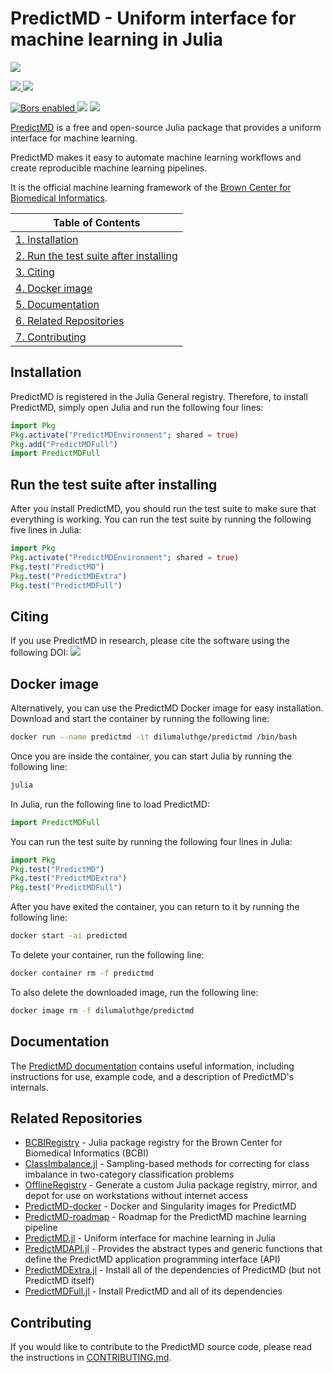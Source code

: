 # PredictMD - Uniform interface for machine learning in Julia

<p>
<a
href="https://doi.org/10.5281/zenodo.1291209">
<img
src="https://zenodo.org/badge/109460252.svg"/>
</a>
</p>

<p>
<a
href="https://predictmd.net/stable">
<img
src="https://img.shields.io/badge/docs-stable-blue.svg" />
</a>
<a
href="https://predictmd.net/development">
<img
src="https://img.shields.io/badge/docs-development-blue.svg" />
</a>
</p>

<p>
<a
href="https://app.bors.tech/repositories/12304">
<img
src="https://bors.tech/images/badge_small.svg"
alt="Bors enabled">
</a>
<a
href="https://travis-ci.org/bcbi/PredictMD.jl/branches">
<img
src="https://travis-ci.org/bcbi/PredictMD.jl.svg?branch=master"
/></a>
<a
href="https://codecov.io/gh/bcbi/PredictMD.jl/branch/master">
<img
src="https://codecov.io/gh/bcbi/PredictMD.jl/branch/master/graph/badge.svg"
/></a>
</p>

[PredictMD](https://predictmd.net) is a free and open-source Julia package that provides a uniform interface for machine learning.

PredictMD makes it easy to automate machine learning workflows and create reproducible machine learning pipelines.

It is the official machine learning framework of the [Brown Center for Biomedical Informatics](https://github.com/bcbi).

| Table of Contents |
| ----------------- |
| [1. Installation](#installation) |
| [2. Run the test suite after installing](#run-the-test-suite-after-installing) |
| [3. Citing](#citing) |
| [4. Docker image](#docker-image) |
| [5. Documentation](#documentation) |
| [6. Related Repositories](#related-repositories) |
| [7. Contributing](#contributing) |

## Installation

PredictMD is registered in the Julia General registry. Therefore, to install PredictMD, simply open Julia and run the following four lines:
```julia
import Pkg
Pkg.activate("PredictMDEnvironment"; shared = true)
Pkg.add("PredictMDFull")
import PredictMDFull
```

## Run the test suite after installing

After you install PredictMD, you should run the test suite to make sure that
everything is working. You can run the test suite by running the following five lines in Julia:
```julia
import Pkg
Pkg.activate("PredictMDEnvironment"; shared = true)
Pkg.test("PredictMD")
Pkg.test("PredictMDExtra")
Pkg.test("PredictMDFull")
```

## Citing

If you use PredictMD in research, please
cite the software using the following DOI:
<a href="https://doi.org/10.5281/zenodo.1291209">
<img
src="https://zenodo.org/badge/109460252.svg"/>
</a>


## Docker image
Alternatively, you can use the PredictMD Docker image for easy installation. Download and start the container by running the following line:
```bash
docker run --name predictmd -it dilumaluthge/predictmd /bin/bash
```

Once you are inside the container, you can start Julia by running the following line:
```bash
julia
```

In Julia, run the following line to load PredictMD:
```julia
import PredictMDFull
```

You can run the test suite by running the following four lines in Julia:
```julia
import Pkg
Pkg.test("PredictMD")
Pkg.test("PredictMDExtra")
Pkg.test("PredictMDFull")
```

After you have exited the container, you can return to it by running the following line:
```bash
docker start -ai predictmd
```

To delete your container, run the following line:
```bash
docker container rm -f predictmd
```

To also delete the downloaded image, run the following line:
```bash
docker image rm -f dilumaluthge/predictmd
```

## Documentation

The [PredictMD documentation](https://predictmd.net/stable) contains
useful information, including instructions for use, example code, and a
description of
PredictMD's internals.

## Related Repositories

- [BCBIRegistry](https://github.com/bcbi/BCBIRegistry) - Julia package registry for the Brown Center for Biomedical Informatics (BCBI)
- [ClassImbalance.jl](https://github.com/bcbi/ClassImbalance.jl) - Sampling-based methods for correcting for class imbalance in two-category classification problems
- [OfflineRegistry](https://github.com/DilumAluthge/OfflineRegistry) - Generate a custom Julia package registry, mirror, and depot for use on workstations without internet access
- [PredictMD-docker](https://github.com/DilumAluthge/PredictMD-docker) - Docker and Singularity images for PredictMD
- [PredictMD-roadmap](https://github.com/bcbi/PredictMD-roadmap) - Roadmap for the PredictMD machine learning pipeline
- [PredictMD.jl](https://github.com/bcbi/PredictMD.jl) - Uniform interface for machine learning in Julia
- [PredictMDAPI.jl](https://github.com/bcbi/PredictMDAPI.jl) - Provides the abstract types and generic functions that define the PredictMD application programming interface (API)
- [PredictMDExtra.jl](https://github.com/bcbi/PredictMDExtra.jl) - Install all of the dependencies of PredictMD (but not PredictMD itself)
- [PredictMDFull.jl](https://github.com/bcbi/PredictMDFull.jl) - Install PredictMD and all of its dependencies

## Contributing

If you would like to contribute to the PredictMD source code, please read the instructions in [CONTRIBUTING.md](CONTRIBUTING.md).
